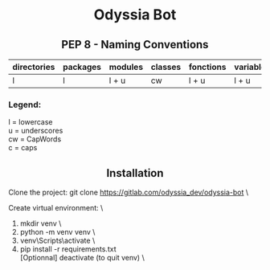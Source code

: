 <div align="center">

# Odyssia Bot

## PEP 8 - Naming Conventions

</div>

| directories | packages  | modules  | classes | fonctions | variables | constants |
| ------ | ------ | ------ | ------ | ------ | ------ | ------ |
| l | l | l + u | cw | l + u | l + u | c + u |

### Legend:

l = lowercase \
u = underscores \
cw = CapWords \
c = caps

<div align="center">

## Installation

</div>

Clone the project: git clone https://gitlab.com/odyssia_dev/odyssia-bot \

Create virtual environment: \
1. mkdir venv \
2. python -m venv venv \
3. venv\Scripts\activate \
4. pip install -r requirements.txt \
[Optionnal] deactivate (to quit venv) \
